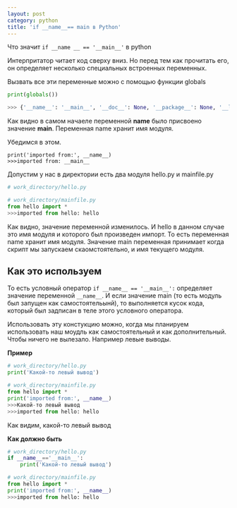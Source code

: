 ```yaml
---
layout: post
category: python
title: 'if __name__== main в Python'
---
```


Что значит ```if __name __ == '__main__'``` в python

Интерпритатор читает код сверху вниз. Но перед тем как прочитать его, он определяет несколько специальных встроенных переменных.

Вызвать все эти переменные можно с помощью функции globals

```Python
print(globals())

>>> {'__name__': '__main__', '__doc__': None, '__package__': None, '__loader__': <_frozen_importlib_external..........
```

Как видно в самом начаеле переменной __name__ было присвоено значение __main__. Переменная name хранит имя модуля.

Убедимся в этом.

```
print('imported from:', __name__)
>>>imported from: __main__
```

Допустим у нас в директории есть два модуля hello.py и mainfile.py

```python
# work_directory/hello.py
```

```python
# work_directory/mainfile.py
from hello import *
>>>imported from hello: hello
```

Как видно, значение переменной изменилось. И hello в данном случае это имя модуля и которого был произведен импорт. То есть переменная name хранит имя модуля. Значение main переменная принимает когда скрипт мы запускаем скаомстоятельно, и имя текущего модуля.

## Как это используем

То есть условный оператор ```if __name__ == '__main__':``` определяет значение переменной ```__name__```. И если значение main (то есть модуль был запущен как самостоятельынй),  то выполняется кусок кода, который был задписан в теле этого условного оператора.


Использовать эту констукцию можно, когда мы планируем использовать наш моудль как самостоятельный и как дополнительный. Чтобы ничего не вылезало. Например левые выводы.

**Пример**

```python
# work_directory/hello.py
print('Какой-то левый вывод')
```

```python
# work_directory/mainfile.py
from hello import *
print('imported from:', __name__)
>>>Какой-то левый вывод
>>>imported from hello: hello
```

Как видим, какой-то левый вывод


**Как должно быть**

```python
# work_directory/hello.py
if __name__=='__main__':
    print('Какой-то левый вывод')
```

```python
# work_directory/mainfile.py
from hello import *
print('imported from:', __name__)
>>>imported from hello: hello
```
